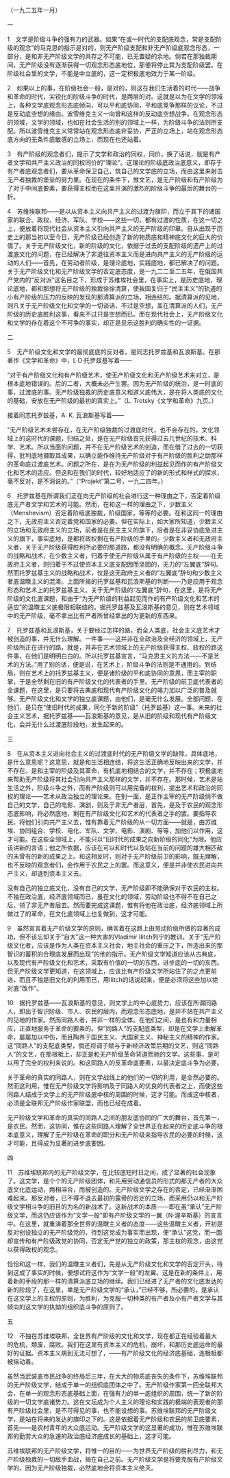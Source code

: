 （一九二五年一月）

  

一

  

1　文学是阶级斗争的强有力的武器。如果“在或一时代的支配底观念，常是支配阶级的观念”的马克思的指示是对的，则无产阶级支配和非无产阶级底观念形态，一部分，是和非无产阶级文学的共存之不可能，已无置疑的余地。倘若在那独裁期间，无产阶级没有逐渐获得一切观念形态底地位，那便将停止其为支配阶级罢。在阶级社会里的文学，不能是中立底的，这一定积极底地效力于某一阶级。

  

2　如果以上的事，在阶级社会一般，是对的，则这在我们生活着的时代——战争和革命的时代，尖锐化的阶级斗争的时代，是两层的对。这就是以为在文学的领域上，各种文学底观念形态底倾向，可以平和底协同，平和底竞争那样的议论，不过是反动底空想的缘由。波雪维克主义一向曾和这样的反动底空想战争。在观念形态的领域，文学的领域，也如在社会生活的别的领域上一样，为阶级斗争的法则所支配。所以波雪维克主义常常站在观念形态底非妥协，严正的立场上，站在观念形态底方向的无条件底敏感的立场上，而现在也还站着。

  

3　有产阶级的观念者们，提示了文学和政治的同权，同价，换了话说，就是有产者文学和共产主义政治的同权同价的“理论”。这理论的阶级底政治底意义，即存于有产者底观念者们，要从革命保卫自己，筑自己的文学底的立场，而由这里来射击无产者独裁的堡垒的努力里。在现在的条件下，惟文艺，是无产阶级和有产阶级为了对于中间底要素，要获得主权而在这里开演的激烈的阶级斗争的最后的舞台的一折。

  

4　苏维埃联邦——是以从资本主义向共产主义的过渡为旗印，而立于其下的诸国家的联合。政权、经济、军队、学校——这些一切，都有过渡的性质，在这一切之上，便放着将现代社会从资本主义引向共产主义的无产阶级的印章。自从出现于历史上的那当初以至今日，无产阶级已经创造了新的物质底和精神底文化的巨大的价值了。关于无产阶级文化，新的阶级的文化，依据于过去的支配阶级的遗产上的过渡底文化的问题，在已经解决了非退往资本主义而是进向共产主义的无产阶级的运动的人们——首先，在劳动者阶级，是理论底地，实践底地，都已解决了的问题。关于无产阶级文化和无产阶级文学的否定底态度，是一九二二至二五年，在俄国共产党内的“反对派”这名目之下，形成于苏维埃社会里，在事实上，是历史底地，理论底地，都和那想将无产阶级的独裁徐徐清算，使我国复归于“民主主义”的轨道的小有产阶级的压力的反映的发现的那清算派的立场，相连结的。据清算派的见地，则凡关于无产阶级文化和文学的一切谈话，不过是空想，盖在清算派的人们，无产阶级的历史底胜利这事，看来不过只是空想而已。而在现代社会上，无产阶级文化和文学的存在着这个不可争的事实，却正是显示这胜利的确实性的一证据。

  

二

  

5　无产阶级文化和文学的最彻底底的反对者，是同志托罗兹基和瓦浪斯基。在那著作《文学和革命》中，L·D·托罗兹基写着——

“对于有产阶级文化和有产阶级艺术，使无产阶级文化和无产阶级艺术来对立，是根本底地错误的。后的二者，大概未必产生罢。因为无产阶级的统治，是一时底的事，过渡底的事。无产阶级独裁的历史底意义和道义底伟大，是在将人类底的文化的基础，安放在无产阶级的最初的真实上。”（L. Trotsky《文学和革命》九页。）

接着同志托罗兹基，A. K. 瓦浪斯基写着——

“无产阶级艺术未尝存在，在无产阶级独裁的过渡底时代，也不会存在的。文化领域上的这时代的课题，归结之处，是在无产阶级首先获得过去几世纪的技术、科学、艺术。所以当面的问题，并不在无产阶级艺术的创造，而在借了过去的一切获得，批判底地摄取其成果，以确立能作维持无产阶级对于有产阶级的胜利之助那样的革命底过渡底艺术。问题之所在，是在为无产阶级的利益起见而作的有产阶级文化和艺术的适应。但这和在我们的时代，较好地适应了的新的形式和样式的探求，毫不反对，是不消说的。”（“Projekt”第二号，一九二四年。）

  

6　托罗兹基在所谓我们正在向无产阶级的社会进行这一种理由之下，否定着阶级底无产者文学和艺术的可能。然而，在和这一样的理由之下，少数主义（Menshevism）否定着阶级底独裁，阶级国家，等等的必要。在和这同一的理由之下，无政府主义否定着党和国家的必要。但在实际上，如大家所知道，少数主义的立场和无政府主义的立场，前者是在民主主义的旗下，后者是在非妥协底急进主义的旗下，事实底地，是都将政权剩在有产阶级的手里的。少数主义者和无政府主义者，关于无产阶级获得胜利所必要的那道路，都没有明确的概念。无产阶级斗争的战略和战术，在少数主义者，归着于使无产阶级从属于有产阶级的主权——在无政府主义者，则归着于不过使资本主义底支配因而坚固的，无力的“左翼底”辞句。然而托罗兹基主义的战略和战术，仅是这无政府主义者的“左翼底”辞句和少数主义者底温暾主义的混淆。上面所揭的托罗兹基和瓦浪斯基的判断——乃是应用于观念形态和艺术上的托罗兹基主义。关于无产阶级的“左翼底”辞句，在这里，是将无产阶级的文化底课题，和由于“为无产阶级的利益起见而作的有产阶级文化和艺术的适应”的温暾主义底极限相联结的。据托罗兹基及瓦浪斯基的意见，则在艺术领域中的无产阶级，毫不拿出比有产者所曾经拿出的为更新的东西来。

  

7　托罗兹基和瓦浪斯基，关于要经过怎样的路，而全人类底，社会主义底艺术才被创造的事，并无什么理解。一件事——这并非在全政治及全经济的领域上，无产阶级所正在进行的路，就是，并非在艺术领域上的无产阶级获得主权、政权的路这件事，在他们是明明白白的。所以托罗兹基宣言，“马克思主义的方法——不是艺术的方法。”用了别的话，便是说，在艺术上，阶级斗争的法则是不通用的。到结局，则在艺术上的托罗兹基主义，便是诸阶级的平和底协同的意思，而主宰的职掌，于是全然剩在旧的有产阶级文化的代表者的手里。无产阶级的前卫底代表者的全课题，在这里，是只要将古典底和现代有产阶级文化的竭力加以广泛的普及就够。无产阶级文化和文学的独立底课题，由他们，是毫无什么发展。全部问题，在他们，是只在“使旧时代的成果，同化于新的阶级”（托罗兹基）这一事。未来的社会主义艺术，据托罗兹基——瓦浪斯基的意见，是从旧的阶级和现代有产阶级文化，会并无什么过渡底阶段地，发生起来的。

  

三

  

8　在从资本主义进向社会主义的过渡底时代的无产阶级文学的缺除，具体底地，是什么意思呢？这意思，就是和生活相连结，将这生活正确地反映出来的文学，并不存在。是和主宰的阶级及其革命，有机底地相结合的文学，并不存在；积极底地来帮助无产阶级将其社会引向共产主义那样的文学，并不存在。那时候，艺术是站生活之外，阶级斗争之外，而有产阶级则可以用完备的权利，提出艺术和政治的同权的理论——艺术从政治独立的理论来。在别一面，是正作主宰的无产阶级倘不做自己的文学，自己的电影、演剧，则及于非无产者层，首先，是及于农民的观念形态底影响，将必然底地，剩在有产阶级文化和艺术的代表者之手的罢。要指导农民，将他们引向共产主义去，惟有靠着无产阶级的从一切方面——就是，由苏维埃、协同组合、学校、电化、军队、文学、电影、演剧、等等，加他们以作用，这才可能。在这些全领域上，不能只以“旧时代的成果之向新阶级的同化”为限。他应该讲新的言语；他之所依据，应该在可以和时代以及站在当前的问题的雄大相匹敌的未曾有的新的成果之上。和这相反时，则对于无产阶级前卫的影响，既无理解，也不反映的观念者们，会作用于农民之上的罢。而这意义，便是并非使农民进向共产主义，却退到资本主义去。

没有自己的独立底文化，没有自己的文学，无产阶级即不能确保对于农民的主权。不独在政治底，经济底领域而已，虽在文化的领域，劳动阶级也不得不在自己之后，领了非无产者层去。然而要完成这课题，惟有将他在政治底，经济底领域上所做过了的革命，在文化底领域上也复做到，这才可能。

  

9　虽然宣言着无产阶级文学的原则，确言着在这路上由劳动阶级所做的显著的成功，但不该忘却关于“自大”这一种大害的Vladimir Ilitch列宁的教训，关于“无产阶级文化者，应该是作为人类在资本主义社会，地主社会的重压之下，所造出来的那智识的蓄积的合理底发展而出现”的他的指示。无产阶级文学知道应该从古典底，以及现代有产阶级文化和艺术，采取有价值的一切的东西，进步底的一切的东西。但无产阶级文学更知道，在这领域上，应该比有产阶级文学所站住了的之点更前进，而且不独是旧文化的利用而已，用Ilitch的话说起来，便是必须将这些加以绝对底“改作”。

  

10　据托罗兹基——瓦浪斯基的意见，则文学上的中心底势力，应该在所谓同路人，即出于智识阶级、市人、农民的层内，而观念形态底地，是并不站在共产主义的见地的作家。然而同路人者，并非一样的全体。在他们之间，是也有和力量相应，正直地服务于革命的要素的。但“同路人”的支配底类型，却是在文学上曲解革命，屡屡加以中伤，而且陶养于国民主义、大国家主义、神秘主义的精神的作家。这“同路人”的支配底类型，倘还将调子赋与于新经济政策后期的文艺，则这“同路人”的文艺，在那根柢上，却正是和无产阶级革命背道而驰的文学。这些事，是可以用了完全的权利来说的。和这同路人的反革命底要素，以最决定底斗争为必要。

关于革命的真实的同路人，则在文学战线上的他们的一切的利用，是全然必要的。然而这利用，惟在无产阶级文学将影响及于同路人的优良的代表者之上，而使这些同路人结成于文学上的无产阶级底中核的周围的时候，这才可能。而成这中核者，必须是全联邦无产阶级作家联盟，而也已经在成着。

无产阶级文学和革命的真实的同路人之间的朋友底协同的广大的舞台，首先第一，是农民。然而，这协同，惟在这些同路人理解了全世界正在起来的历史底斗争的根本底意义，理解了无产阶级在革命的职分和无产阶级来指导农民的必要的时候，这才可能，且得成为显著的进步底要因。

  

四

  

11　苏维埃联邦内的无产阶级文学，在比较底短时日之间，成了显著的社会现象了。这文学，是个个的无产阶级团体，和先用劳动通信员的形式的那无产者的大众底文化底运动，两相溶合，而被创造的。无产阶级文学之存在的否定，已经渐渐困难起来。那反对者，已不得不退去最初的露骨的否定的立场，而采用仍以和无产阶级文学相斗争的旧目的为名的新战术了。这新战术的本质——即在虽“承认”无产阶级文学，而这仍应该作为“文学一般”即有产阶级文学的一翼（N·渥辛斯基）的宣言中。在这里，就重演着那全世界的温暾主义者的态度——这些温暾主义者，开初是反对创设独立的无产阶级党的，待到这党成为事实而出现，便“承认”这党，而一面却宣传和有产阶级政党的协同，否定无产党的独立的政策，那主权的观念，由这党以获得政权的观念。

恰恰和这一样，我们的温暾主义者们，先是从无产阶级文化和文学的否定开头，待到这成了事实的时候，便想试将这作为“文学一般”的左翼。这是在新的条件上，用着新的手段的那一样的清算派底立场的继续。我们已经进了无产者的文化底发达的新的阶段了，在这里，单是无产阶级文学的“承认，”已经不够，所必要的，是承认在这文学上的主权的原则，为胜利，为克服一切种类的有产者及小有产者文学与其倾向的这文学的执拗的组织底斗争的原则了。

  

五

  

12　不独在苏维埃联邦，全世界有产阶级的文化和文学，现在都正在经验着最大的危机，颓废，腐败。我们在这里有资本主义的危机，崩坏，和那历史底运命的最好的证据。资本主义病到无法可想了，——有产阶级文化的经济底基础，连根柢都被摇动着。

虽然当武装底市民战争的终局后三年，在大大的物质底丧失的条件下，苏维埃联邦的无产阶级文学，结成于单一的组织底团体之中了。无产阶级作家第一回全联邦大会，在单一的观念形态底基础上面，在强有力的单一底组织的周围，统一了新的阶级的一切文学底诸势力。这在文坛成为个人主义的理论和实践的极端的表现者的那有产阶级社会里，是不可得见的事，也不能设想的事。苏维埃联邦的无产阶级文学，是站在将来的发达的旗印之下的。这是依据着无产阶级和农民的前卫底要素，首先——是农村青年的大众底运动。无产阶级文学的这显著的成功，惟在苏维埃联邦的勤劳大众的急速的政治底经济底成长的基础上，这才可能。

苏维埃联邦的无产阶级文学，将惟一的目的——为世界无产阶级的胜利尽力，和无产阶级独裁的一切敌手血战，揭在自己之前。无产阶级文学是将要克服有产阶级文学的，因为无产阶级独裁，必然底地会将资本主义绝灭。